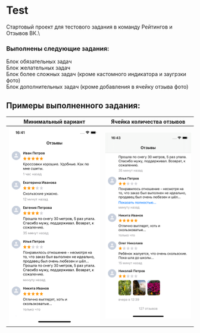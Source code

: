 # Test
Стартовый проект для тестового задания в команду Рейтингов и Отзывов ВК.\

### Выполнены следующие задания:
Блок обязательных задач\
Блок желательных задач\
Блок более сложных задач (кроме кастомного индикатора и заугрзки фото)\
Блок дополнительных задач (кроме добавления в ячейку отзыва фото)


## Примеры выполненного задания:

Минимальный вариант|Ячейка количества отзывов
-|-
![Минимальный вариант](/Screenshots/1.png) | ![Ячейка количества отзывов](/Screenshots/3.png)
